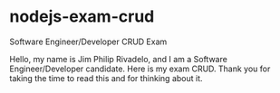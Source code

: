 # nodejs-exam-crud
Software Engineer/Developer CRUD Exam

Hello, my name is Jim Philip Rivadelo, and I am a Software Engineer/Developer candidate. 
Here is my exam CRUD. Thank you for taking the time to read this and for thinking about it.
